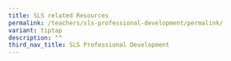```yaml
---
title: SLS related Resources
permalink: /teachers/sls-professional-development/permalink/
variant: tiptap
description: ""
third_nav_title: SLS Professional Development
---
```

